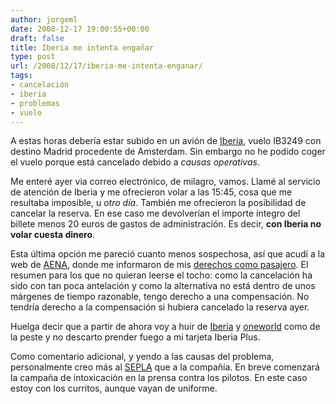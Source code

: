 ```yaml
---
author: jorgeml
date: 2008-12-17 19:00:55+00:00
draft: false
title: Iberia me intenta engañar
type: post
url: /2008/12/17/iberia-me-intenta-enganar/
tags:
- cancelación
- iberia
- problemas
- vuelo
---
```


A estas horas debería estar subido en un avión de [Iberia](http://www.iberia.es), vuelo IB3249 con destino Madrid procedente de Amsterdam. Sin embargo no he podido coger el vuelo porque está cancelado debido a _causas operativas_.

Me enteré ayer via correo electrónico, de milagro, vamos. Llamé al servicio de atención de Iberia y me ofrecieron volar a las 15:45, cosa que me resultaba imposible, u _otro día_. También me ofrecieron la posibilidad de cancelar la reserva. En ese caso me devolverían el importe íntegro del billete menos 20 euros de gastos de administración. Es decir, **con Iberia no volar cuesta dinero**.

Esta última opción me pareció cuanto menos sospechosa, así que acudí a la web de [AENA](http://www.aena.es), donde me informaron de mis [derechos como pasajero](http://www.aena.es/csee/Satellite?cid=1107785280684&pagename=subHome&Language=ES_ES&SMO=8&SiteName=Aeropuertos&Section=1&c=Page&MO=1). El resumen para los que no quieran leerse el tocho: como la cancelación ha sido con tan poca antelación y como la alternativa no está dentro de unos márgenes de tiempo razonable, tengo derecho a una compensación. No tendría derecho a la compensación si hubiera cancelado la reserva ayer.

Huelga decir que a partir de ahora voy a huir de [Iberia](http://www.iberia.es) y [oneworld](http://www.oneworld.com/) como de la peste y no descarto prender fuego a mi tarjeta Iberia Plus.

Como comentario adicional, y yendo a las causas del problema, personalmente creo más al [SEPLA](http://www.sepla.es) que a la compañía. En breve comenzará la campaña de intoxicación en la prensa contra los pilotos. En este caso estoy con los curritos, aunque vayan de uniforme.
